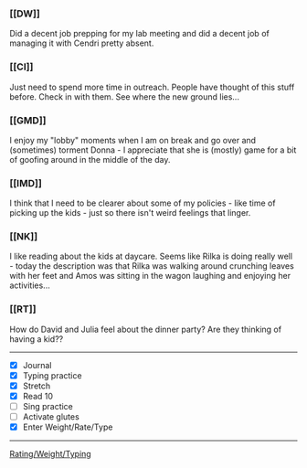 ### [[DW]]
Did a decent job prepping for my lab meeting and did a decent job of managing it with Cendri pretty absent.

### [[CI]]
Just need to spend more time in outreach. People have thought of this stuff before. Check in with them. See where the new ground lies...

### [[GMD]]
I enjoy my "lobby" moments when I am on break and go over and (sometimes) torment Donna - I appreciate that she is (mostly) game for a bit of goofing around in the middle of the day.

### [[IMD]]
I think that I need to be clearer about some of my policies - like time of picking up the kids - just so there isn't weird feelings that linger.

### [[NK]]
I like reading about the kids at daycare. Seems like Rilka is doing really well - today the description was that Rilka was walking around crunching leaves with her feet and Amos was sitting in the wagon laughing and enjoying her activities...

### [[RT]]
How do David and Julia feel about the dinner party? Are they thinking of having a kid??

---
- [x] Journal
- [x] Typing practice
- [x] Stretch
- [x] Read 10
- [ ] Sing practice
- [ ] Activate glutes
- [x] Enter Weight/Rate/Type
---

[Rating/Weight/Typing](https://docs.google.com/spreadsheets/d/1p6cinTqipnxyiSCgPBAWp2cAHA5q6P0NL58bNCxedCY/edit#gid=0)
